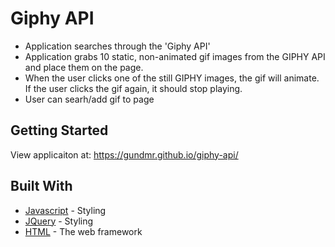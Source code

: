 # Giphy API
* Application searches through the 'Giphy API'
* Application grabs 10 static, non-animated gif images from the GIPHY API and place them on the page.
* When the user clicks one of the still GIPHY images, the gif will animate. If the user clicks the gif again, it should stop playing.
* User can searh/add gif to page

## Getting Started
View applicaiton at:  https://gundmr.github.io/giphy-api/

## Built With
* [Javascript](https://getbootstrap.com/) - Styling
* [JQuery](https://getbootstrap.com/) - Styling
* [HTML](https://developer.mozilla.org/en-US/docs/Web/HTML) - The web framework

